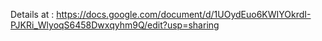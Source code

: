 Details at : https://docs.google.com/document/d/1UOydEuo6KWIYOkrdI-PJKRi_WlyoqS6458Dwxqyhm9Q/edit?usp=sharing

